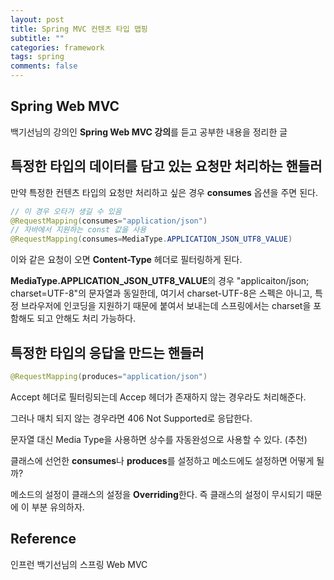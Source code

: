 ```yaml
---
layout: post
title: Spring MVC 컨텐츠 타입 맵핑
subtitle: ""
categories: framework
tags: spring
comments: false
---
```


## Spring Web MVC

백기선님의 강의인 **Spring Web MVC 강의**를 듣고 공부한 내용을 정리한 글

## 특정한 타입의 데이터를 담고 있는 요청만 처리하는 핸들러

만약 특정한 컨텐츠 타입의 요청만 처리하고 싶은 경우 **consumes** 옵션을 주면 된다.

```java
// 이 경우 오타가 생길 수 있음
@RequestMapping(consumes="application/json")
// 자바에서 지원하는 const 값을 사용
@RequestMapping(consumes=MediaType.APPLICATION_JSON_UTF8_VALUE)
```

이와 같은 요청이 오면 **Content-Type** 헤더로 필터링하게 된다.

**MediaType.APPLICATION_JSON_UTF8_VALUE**의 경우 "applicaiton/json; charset=UTF-8"의 문자열과 동일한데, 여기서 charset-UTF-8은 스펙은 아니고, 특정 브라우저에 인코딩을 지원하기 때문에 붙여서 보내는데 스프링에서는 charset을 포함해도 되고 안해도 처리 가능하다.

## 특정한 타입의 응답을 만드는 핸들러

```java
@RequestMapping(produces="application/json")
```

Accept 헤더로 필터링되는데 Accep 헤더가 존재하지 않는 경우라도 처리해준다.

그러나 매치 되지 않는 경우라면 406 Not Supported로 응답한다.

문자열 대신 Media Type을 사용하면 상수를 자동완성으로 사용할 수 있다. (추천)

클래스에 선언한 **consumes**나 **produces**를 설정하고 메소드에도 설정하면 어떻게 될까?

메소드의 설정이 클래스의 설정을 **Overriding**한다. 즉 클래스의 설정이 무시되기 때문에 이 부분 유의하자.

## Reference

인프런 백기선님의 스프링 Web MVC
